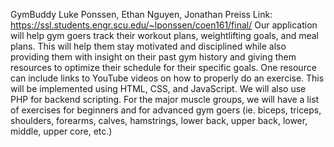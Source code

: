 GymBuddy
Luke Ponssen, Ethan Nguyen, Jonathan Preiss
Link: https://ssl.students.engr.scu.edu/~lponssen/coen161/final/
Our application will help gym goers track their workout plans, weightlifting goals, and meal plans. This will help them stay motivated and disciplined while also providing them with insight on their past gym history and giving them resources to optimize their schedule for their specific goals. One resource can include links to YouTube videos on how to properly do an exercise. This will be implemented using HTML, CSS, and JavaScript. We will also use PHP for backend scripting. 
For the major muscle groups, we will have a list of exercises for beginners and for advanced gym goers (ie. biceps, triceps, shoulders, forearms, calves, hamstrings, lower back, upper back, lower, middle, upper core, etc.)
